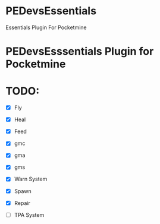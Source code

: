 # PEDevsEssentials
Essentials Plugin For Pocketmine
# PEDevsEsssentials Plugin for Pocketmine
# TODO:
- [x] Fly
- [x] Heal
- [x] Feed
- [x] gmc
- [x] gma
- [x] gms
- [x] Warn System
- [x] Spawn
- [x] Repair
- [ ] TPA System


